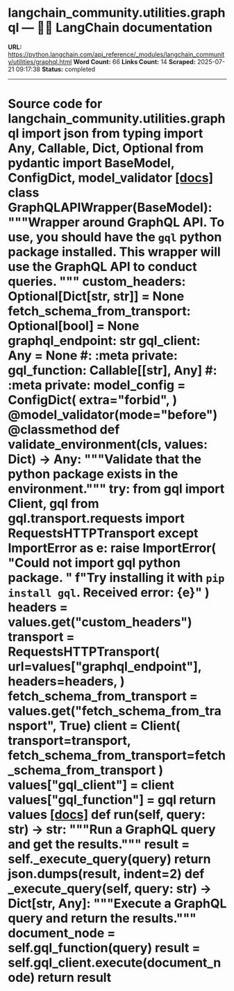 # langchain_community.utilities.graphql — 🦜🔗 LangChain  documentation

**URL:** https://python.langchain.com/api_reference/_modules/langchain_community/utilities/graphql.html
**Word Count:** 66
**Links Count:** 14
**Scraped:** 2025-07-21 09:17:38
**Status:** completed

---

# Source code for langchain\_community.utilities.graphql               import json     from typing import Any, Callable, Dict, Optional          from pydantic import BaseModel, ConfigDict, model_validator                              [[docs]](https://python.langchain.com/api_reference/community/utilities/langchain_community.utilities.graphql.GraphQLAPIWrapper.html#langchain_community.utilities.graphql.GraphQLAPIWrapper)     class GraphQLAPIWrapper(BaseModel):         """Wrapper around GraphQL API.              To use, you should have the ``gql`` python package installed.         This wrapper will use the GraphQL API to conduct queries.         """              custom_headers: Optional[Dict[str, str]] = None         fetch_schema_from_transport: Optional[bool] = None         graphql_endpoint: str         gql_client: Any = None  #: :meta private:         gql_function: Callable[[str], Any]  #: :meta private:              model_config = ConfigDict(             extra="forbid",         )              @model_validator(mode="before")         @classmethod         def validate_environment(cls, values: Dict) -> Any:             """Validate that the python package exists in the environment."""             try:                 from gql import Client, gql                 from gql.transport.requests import RequestsHTTPTransport             except ImportError as e:                 raise ImportError(                     "Could not import gql python package. "                     f"Try installing it with `pip install gql`. Received error: {e}"                 )             headers = values.get("custom_headers")             transport = RequestsHTTPTransport(                 url=values["graphql_endpoint"],                 headers=headers,             )             fetch_schema_from_transport = values.get("fetch_schema_from_transport", True)             client = Client(                 transport=transport, fetch_schema_from_transport=fetch_schema_from_transport             )             values["gql_client"] = client             values["gql_function"] = gql             return values                         [[docs]](https://python.langchain.com/api_reference/community/utilities/langchain_community.utilities.graphql.GraphQLAPIWrapper.html#langchain_community.utilities.graphql.GraphQLAPIWrapper.run)         def run(self, query: str) -> str:             """Run a GraphQL query and get the results."""             result = self._execute_query(query)             return json.dumps(result, indent=2)                             def _execute_query(self, query: str) -> Dict[str, Any]:             """Execute a GraphQL query and return the results."""             document_node = self.gql_function(query)             result = self.gql_client.execute(document_node)             return result
